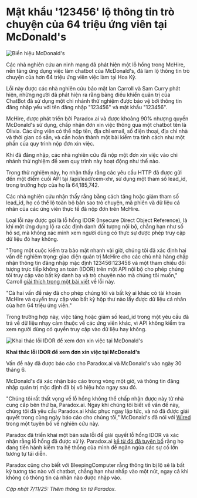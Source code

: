 # Mật khẩu '123456' lộ thông tin trò chuyện của 64 triệu ứng viên tại McDonald's

![Biển hiệu McDonald's](https://www.bleepstatic.com/content/hl-images/2024/03/15/mcdonalds-sign.jpg)

Các nhà nghiên cứu an ninh mạng đã phát hiện một lỗ hổng trong McHire, nền tảng ứng dụng việc làm chatbot của McDonald's, đã làm lộ thông tin trò chuyện của hơn 64 triệu ứng viên việc làm tại Hoa Kỳ.

Lỗi này được các nhà nghiên cứu bảo mật Ian Carroll và Sam Curry phát hiện, những người đã phát hiện ra rằng bảng điều khiển quản trị của ChatBot đã sử dụng một chi nhánh thử nghiệm được bảo vệ bởi thông tin đăng nhập yếu với tên đăng nhập "123456" và mật khẩu "123456".

McHire, được phát triển bởi Paradox.ai và được khoảng 90% nhượng quyền McDonald's sử dụng, chấp nhận đơn xin việc thông qua một chatbot tên là Olivia. Các ứng viên có thể nộp tên, địa chỉ email, số điện thoại, địa chỉ nhà và thời gian có sẵn, và cần hoàn thành một bài kiểm tra tính cách như một phần của quy trình nộp đơn xin việc.

Khi đã đăng nhập, các nhà nghiên cứu đã nộp một đơn xin việc vào chi nhánh thử nghiệm để xem quy trình này hoạt động như thế nào.

Trong thử nghiệm này, họ nhận thấy rằng các yêu cầu HTTP đã được gửi đến một điểm cuối API tại /api/lead/cem-xhr, sử dụng một tham số lead_id, trong trường hợp của họ là 64,185,742.

Các nhà nghiên cứu nhận thấy rằng bằng cách tăng hoặc giảm tham số lead_id, họ có thể lộ toàn bộ bản sao trò chuyện, mã phiên và dữ liệu cá nhân của các ứng viên thực tế đã nộp đơn trên McHire.

Loại lỗi này được gọi là lỗ hổng IDOR (Insecure Direct Object Reference), là khi một ứng dụng lộ ra các định danh đối tượng nội bộ, chẳng hạn như số hồ sơ, mà không xác minh xem người dùng có thực sự được phép truy cập dữ liệu đó hay không.

"Trong một cuộc kiểm tra bảo mật nhanh vài giờ, chúng tôi đã xác định hai vấn đề nghiêm trọng: giao diện quản trị McHire cho các chủ nhà hàng chấp nhận thông tin đăng nhập mặc định 123456:123456 và một tham chiếu đối tượng trực tiếp không an toàn (IDOR) trên một API nội bộ cho phép chúng tôi truy cập vào bất kỳ danh bạ và trò chuyện nào mà chúng tôi muốn," Carroll [giải thích trong một bài viết](https://ian.sh/mcdonalds) về lỗi này.

"Cả hai vấn đề này đã cho phép chúng tôi và bất kỳ ai khác có tài khoản McHire và quyền truy cập vào bất kỳ hộp thư nào lấy được dữ liệu cá nhân của hơn 64 triệu ứng viên."

Trong trường hợp này, việc tăng hoặc giảm số lead_id trong một yêu cầu đã trả về dữ liệu nhạy cảm thuộc về các ứng viên khác, vì API không kiểm tra xem người dùng có quyền truy cập vào dữ liệu hay không.

![Khai thác lỗi IDOR để xem đơn xin việc tại McDonald's](https://www.bleepstatic.com/images/news/security/m/mchire/idor-vulnerability/mchire-idor.jpg)

**Khai thác lỗi IDOR để xem đơn xin việc tại McDonald's**

Vấn đề này đã được báo cáo cho Paradox.ai và McDonald's vào ngày 30 tháng 6.

McDonald's đã xác nhận báo cáo trong vòng một giờ, và thông tin đăng nhập quản trị mặc định đã bị vô hiệu hóa ngay sau đó.

"Chúng tôi rất thất vọng về lỗ hổng không thể chấp nhận được này từ nhà cung cấp bên thứ ba, Paradox.ai. Ngay khi chúng tôi biết về vấn đề này, chúng tôi đã yêu cầu Paradox.ai khắc phục ngay lập tức, và nó đã được giải quyết trong cùng ngày báo cáo cho chúng tôi," McDonald's đã nói với [Wired](https://www.wired.com/story/mcdonalds-ai-hiring-chat-bot-paradoxai/) trong một tuyên bố về nghiên cứu này.

Paradox đã triển khai một bản sửa lỗi để giải quyết lỗ hổng IDOR và xác nhận rằng lỗ hổng đã được xử lý. Paradox.ai [kể từ đó đã tuyên bố](https://www.paradox.ai/blog/responsible-security-update) rằng họ đang tiến hành kiểm tra hệ thống của mình để ngăn ngừa các sự cố lớn tương tự tái diễn.

Paradox cũng cho biết với BleepingComputer rằng thông tin bị lộ sẽ là bất kỳ tương tác nào với chatbot, chẳng hạn như nhấp vào một nút, ngay cả khi không có thông tin cá nhân nào được nhập vào.

_Cập nhật 7/11/25: Thêm thông tin từ Paradox._